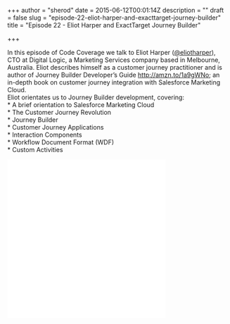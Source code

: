 +++
author = "sherod"
date = 2015-06-12T00:01:14Z
description = ""
draft = false
slug = "episode-22-eliot-harper-and-exacttarget-journey-builder"
title = "Episode 22 - Eliot Harper and ExactTarget Journey Builder"

+++


<div>In this episode of Code Coverage we talk to <span class="il">Eliot</span> <span class="il">Harper</span> (<a href="https://twitter.com/eliotharper">@eliotharper</a>), CTO at Digital Logic, a Marketing Services company based in Melbourne, Australia. <span class="il">Eliot</span> describes himself as a customer journey practitioner and is author of Journey Builder Developer&#8217;s Guide <a href="http://amzn.to/1a9gWNo" target="_blank">http://amzn.to/1a9gWNo</a>; an in-depth book on customer journey integration with Salesforce Marketing Cloud.</div>
<div></div>
<div><span class="il">Eliot</span> orientates us to Journey Builder development, covering:</div>
<div></div>
<div>* A brief orientation to Salesforce Marketing Cloud</div>
<div>* The Customer Journey Revolution</div>
<div>* Journey Builder</div>
<div>* Customer Journey Applications</div>
<div>* Interaction Components</div>
<div>* Workflow Document Format (WDF)</div>
<div>* Custom Activities</div>
<div></div>
<div></div>
<p><iframe style="border: none" src="//html5-player.libsyn.com/embed/episode/id/3602529/height/360/width/360/theme/legacy/direction/no/autoplay/no/autonext/no/thumbnail/yes/preload/no/no_addthis/no/" height="360" width="360" scrolling="no"  allowfullscreen webkitallowfullscreen mozallowfullscreen oallowfullscreen msallowfullscreen></iframe></p>




